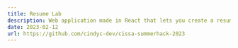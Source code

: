 ```yaml
---
title: Resume Lab
description: Web application made in React that lets you create a resume in 3 simple steps. 🏆 Won Best Product at SummerHack 2023, organised by CISSA.
date: 2023-02-12
url: https://github.com/cindyc-dev/cissa-summerhack-2023
---
```

